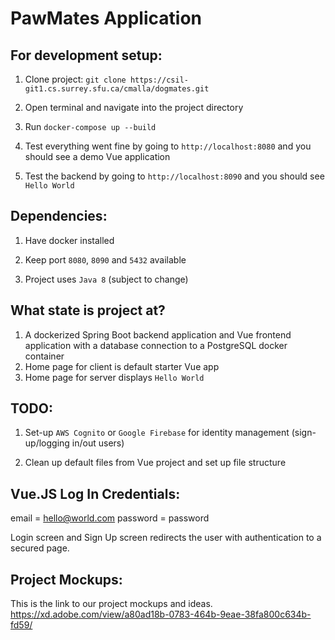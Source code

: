 # PawMates Application

## For development setup:

1. Clone project: `git clone https://csil-git1.cs.surrey.sfu.ca/cmalla/dogmates.git`

1. Open terminal and navigate into the project directory

1. Run `docker-compose up --build`

1. Test everything went fine by going to `http://localhost:8080` and you should see a demo Vue application

1. Test the backend by going to `http://localhost:8090` and you should see `Hello World`

## Dependencies:

1. Have docker installed

1. Keep port `8080`, `8090` and `5432` available

1. Project uses `Java 8` (subject to change)

## What state is project at?

1. A dockerized Spring Boot backend application and Vue frontend application with a database connection to a PostgreSQL docker container
1. Home page for client is default starter Vue app
1. Home page for server displays `Hello World`

## TODO:

1. Set-up `AWS Cognito` or `Google Firebase` for identity management (sign-up/logging in/out users)

1. Clean up default files from Vue project and set up file structure



## Vue.JS Log In Credentials:

email = hello@world.com
password = password

Login screen and Sign Up screen redirects the user with authentication to a secured page.

## Project Mockups:

This is the link to our project mockups and ideas.
https://xd.adobe.com/view/a80ad18b-0783-464b-9eae-38fa800c634b-fd59/

